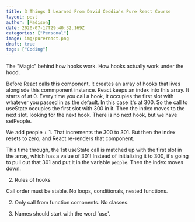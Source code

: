 ```yaml
---
title: 3 Things I Learned From David Ceddia's Pure React Course
layout: post
author: [Madison]
date: 2020-07-17T29:40:32.169Z
categories: ["Personal"]
image: img/purereact.png
draft: true
tags: ["Coding"]
---
```


The "Magic" behind how hooks work.
How hooks actually work under the hood.

Before React calls this component, it creates an array of hooks that lives alongisde this commponent instance. React keeps an index into this array. It starts of at 0. Every time you call a hook, it occupies the first slot with whatever you passed in as the default. In this case it's at 300. So the call to useState occupies the first slot with 300 in it. Then the index moves to the next slot, looking for the next hook. There is no next hook, but we have setPeople.

We add people + 1. That increments the 300 to 301. But then the index resets to zero, and React re-renders that component. 

This time through, the 1st useState call is matched up with the first slot in the array, which has a value of 301! Instead of initializing it to 300, it's going to pull out that 301 and put it in the variable `people`. Then the index moves down.


2. Rules of hooks


Call order must be stable.
No loops, conditionals, nested functions.

2. Only call from function comonents. No classes.

3. Names should start with the word 'use'.